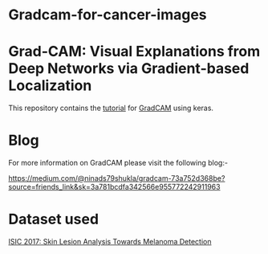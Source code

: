 # Gradcam-for-cancer-images
# Grad-CAM: Visual Explanations from Deep Networks via Gradient-based Localization
This repository contains the [tutorial](/gradcamforblog(2).ipynb/) for [GradCAM](https://arxiv.org/abs/1610.02391) using keras.

# Blog

For more information on GradCAM please visit the following blog:-

https://medium.com/@ninads79shukla/gradcam-73a752d368be?source=friends_link&sk=3a781bcdfa342566e955772242911963

# Dataset used

[ISIC 2017: Skin Lesion Analysis Towards Melanoma Detection](https://challenge.kitware.com/#phase/5840f53ccad3a51cc66c8dab)




